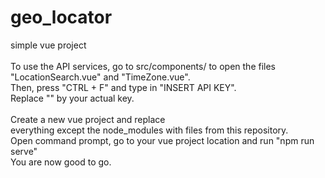 # geo_locator
simple vue project<br />
<br />
To use the API services, go to src/components/ to open the files <br />
"LocationSearch.vue" and "TimeZone.vue".<br />
Then, press "CTRL + F" and type in "INSERT API KEY". <br />
Replace "" by your actual key.<br />
<br />
Create a new vue project and replace <br />
everything except the node_modules with files from this repository.<br />
Open command prompt, go to your vue project location and run "npm run serve"<br />
You are now good to go.<br />
